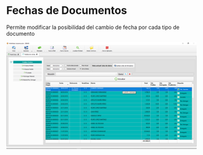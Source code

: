# Fechas de Documentos

Permite modificar la posibilidad del cambio de fecha por cada tipo de documento

![](../../../.gitbook/assets/image%20%28322%29.png)

